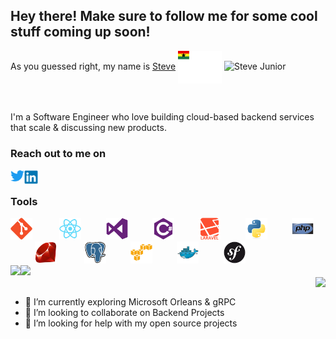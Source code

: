 ## Hey there! Make sure to follow me for some cool stuff coming up soon!

As you guessed right, my name is [Steve](https://www.linkedin.com/in/stephen-ibeh) <img src="https://github.com/kojoYeboah53i/kojoyeboah53i/blob/main/flag-of-ghana.svg" width="70px" align="center"> <a align="left"> <img src="https://komarev.com/ghpvc/?username=Steve-Junior&label=Views&color=blue&style=plastic" alt="Steve Junior" /> </a>

<br/>
 
I'm a Software Engineer who love building cloud-based backend services that scale & discussing new products.


### Reach out to me on <a href="https://twitter.com/__stevejunior">
  <img align="left" alt="Steve's Twitter" width="22px" src="https://github.com/devicons/devicon/blob/master/icons/twitter/twitter-original.svg" />
</a><a href="https://www.linkedin.com/in/stephen-ibeh/">
  <img align="left" alt="Steve's Linkdein" width="22px" src="https://github.com/devicons/devicon/blob/master/icons/linkedin/linkedin-original.svg" />
</a>
<br/>



### Tools

<img src="https://github.com/devicons/devicon/blob/master/icons/git/git-original.svg" width="35px">
&nbsp;&nbsp;&nbsp;&nbsp;&nbsp;&nbsp;&nbsp;&nbsp;&nbsp;
<img src="https://github.com/devicons/devicon/blob/master/icons/react/react-original.svg" width="35px">&nbsp;&nbsp;&nbsp;&nbsp;&nbsp;&nbsp;&nbsp;&nbsp;&nbsp;
<img src="https://github.com/devicons/devicon/blob/master/icons/visualstudio/visualstudio-plain.svg" width="35px">&nbsp;&nbsp;&nbsp;&nbsp;&nbsp;&nbsp;&nbsp;&nbsp;&nbsp;
<img src="https://github.com/devicons/devicon/blob/master/icons/csharp/csharp-plain.svg" width="35px">&nbsp;&nbsp;&nbsp;&nbsp;&nbsp;&nbsp;&nbsp;&nbsp;&nbsp;
<img src="https://github.com/devicons/devicon/blob/master/icons/laravel/laravel-plain-wordmark.svg" width="35px">&nbsp;&nbsp;&nbsp;&nbsp;&nbsp;&nbsp;&nbsp;&nbsp;&nbsp;
<img src="https://github.com/devicons/devicon/blob/master/icons/python/python-original.svg" width="35px">&nbsp;&nbsp;&nbsp;&nbsp;&nbsp;&nbsp;&nbsp;&nbsp;&nbsp;
<img src="https://github.com/devicons/devicon/blob/master/icons/php/php-original.svg" width="35px">
&nbsp;&nbsp;&nbsp;&nbsp;&nbsp;&nbsp;&nbsp;&nbsp;&nbsp;
<img src="https://github.com/devicons/devicon/blob/master/icons/ruby/ruby-original.svg" width="35px">
&nbsp;&nbsp;&nbsp;&nbsp;&nbsp;&nbsp;&nbsp;&nbsp;&nbsp;
<img src="https://github.com/devicons/devicon/blob/master/icons/postgresql/postgresql-original.svg" width="35px">&nbsp;&nbsp;&nbsp;&nbsp;&nbsp;&nbsp;&nbsp;&nbsp;&nbsp;
<img src="https://github.com/devicons/devicon/blob/master/icons/amazonwebservices/amazonwebservices-original.svg" width="35px">&nbsp;&nbsp;&nbsp;&nbsp;&nbsp;&nbsp;&nbsp;&nbsp;&nbsp;
<img src="https://github.com/devicons/devicon/blob/master/icons/docker/docker-original.svg" width="35px">&nbsp;&nbsp;&nbsp;&nbsp;&nbsp;&nbsp;&nbsp;&nbsp;&nbsp;
<img src="https://github.com/devicons/devicon/blob/master/icons/symfony/symfony-original.svg" width="35px">&nbsp;&nbsp;&nbsp;&nbsp;&nbsp;&nbsp;&nbsp;&nbsp;&nbsp;
<br/>

 <div align="left">
  <img align="left" height='200px' src="https://github-readme-stats.vercel.app/api?username=steve-junior&show_icons=true&include_all_commits=true&theme=dracula&count_private=true"/>
</div>
<img  src="https://github-readme-streak-stats.herokuapp.com/?user=steve-junior&theme=dracula" />
<br/>

<a href="https://github.com/steve-junior">
  <img align="right" src="https://github-readme-stats.vercel.app/api/top-langs/?username=steve-junior&layout=compact&theme=dracula&count_private=true&langs_count=10" />
</a> 
<br/>

- 🌱 I’m currently exploring Microsoft Orleans & gRPC
- 👯 I’m looking to collaborate on Backend Projects
- 🤔 I’m looking for help with my open source projects
